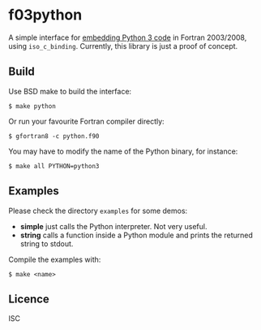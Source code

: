 # f03python
A simple interface for [embedding Python 3 code](https://docs.python.org/3.6/extending/embedding.html)
in Fortran 2003/2008, using `iso_c_binding`. Currently, this library is just a
proof of concept.

## Build
Use BSD make to build the interface:
```
$ make python
```
Or run your favourite Fortran compiler directly:
```
$ gfortran8 -c python.f90
```
You may have to modify the name of the Python binary, for instance:
```
$ make all PYTHON=python3
```

## Examples
Please check the directory `examples` for some demos:

* **simple** just calls the Python interpreter. Not very useful.
* **string** calls a function inside a Python module and prints the returned
  string to stdout.

Compile the examples with:
```
$ make <name>
```

## Licence
ISC
